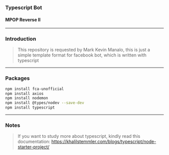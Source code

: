 ### Typescript Bot
#### MPOP Reverse II

---
### Introduction
> This repository is requested by Mark Kevin Manalo, this is just a simple template format for facebook bot, which is written with typescript

---
### Packages
``` Bash
npm install fca-unofficial
npm install axios
npm install nodemon
npm install @types/nodev --save-dev
npm install typescript

```

---
### Notes
> If you want to study more about typescript, kindly read this documentation: https://khalilstemmler.com/blogs/typescript/node-starter-project/